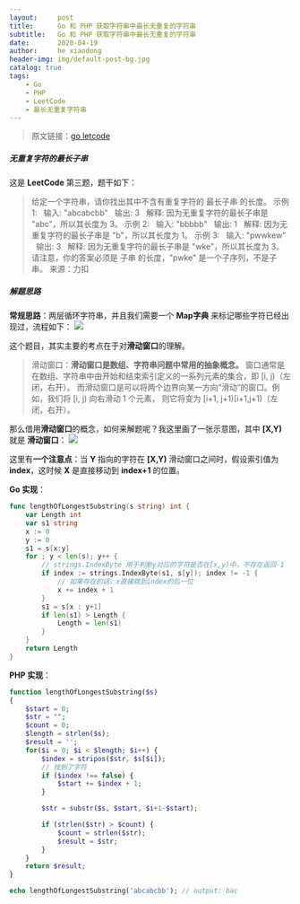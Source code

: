 ```yaml
---
layout:     post
title:      Go 和 PHP 获取字符串中最长无重复的字符串
subtitle:   Go 和 PHP 获取字符串中最长无重复的字符串
date:       2020-04-19
author:     he xiaodong
header-img: img/default-post-bg.jpg
catalog: true
tags:
    - Go
    - PHP
    - LeetCode
    - 最长无重复字符串
---
```


> 原文链接：[go letcode](https://github.com/wx-satellite/go-leetcode)

##### 无重复字符的最长子串
这是 **LeetCode** 第三题，题干如下：
> 给定一个字符串，请你找出其中不含有重复字符的 最长子串 的长度。
示例 1:
&nbsp;&nbsp;输入: "abcabcbb"
&nbsp;&nbsp;输出: 3 
&nbsp;&nbsp;解释: 因为无重复字符的最长子串是 "abc"，所以其长度为 3。
示例 2:
&nbsp;&nbsp;输入: "bbbbb"
&nbsp;&nbsp;输出: 1
&nbsp;&nbsp;解释: 因为无重复字符的最长子串是 "b"，所以其长度为 1。
示例 3:
&nbsp;&nbsp;输入: "pwwkew"
&nbsp;&nbsp;输出: 3
&nbsp;&nbsp;解释: 因为无重复字符的最长子串是 "wke"，所以其长度为 3。请注意，你的答案必须是 子串 的长度，"pwke" 是一个子序列，不是子串。
来源：力扣

##### 解题思路
**常规思路**：两层循环字符串，并且我们需要一个 **Map字典** 来标记哪些字符已经出现过，流程如下：
![](https://cdn.learnku.com/uploads/images/202004/10/21280/IOCSRU9j1k.jpg!large)

这个题目，其实主要的考点在于对**滑动窗口**的理解。
> 滑动窗口：**滑动窗口是数组、字符串问题中常用的抽象概念。**
窗口通常是在数组、字符串中由开始和结束索引定义的一系列元素的集合，即 [i, j)（左闭，右开）。
而滑动窗口是可以将两个边界向某一方向“滑动”的窗口。例如，我们将 [i, j) 向右滑动 1 个元素，
则它将变为 [i+1, j+1)[i+1,j+1)（左闭，右开）。

那么借用**滑动窗口**的概念，如何来解题呢？我这里画了一张示意图，其中 **[X,Y)** 就是 **滑动窗口**：
![](https://cdn.learnku.com/uploads/images/202004/10/21280/898heywllh.jpg!large)

这里有**一个注意点**：当 **Y** 指向的字符在 **[X,Y)** 滑动窗口之间时，假设索引值为 **index**，这时候 **X** 是直接移动到 **index+1** 的位置。


**Go 实现**：
```go
func lengthOfLongestSubstring(s string) int {
    var Length int
    var s1 string
    x := 0
    y := 0
    s1 = s[x:y]
    for ; y < len(s); y++ {
        // strings.IndexByte 用于判断y对应的字符是否在[x,y)中，不存在返回-1
        if index := strings.IndexByte(s1, s[y]); index != -1 {
            // 如果存在的话，x直接跳到index的后一位
            x += index + 1
        }
        s1 = s[x : y+1]
        if len(s1) > Length {
            Length = len(s1)
        }
    }
    return Length
}
```

**PHP 实现**：
```php
function lengthOfLongestSubstring($s)
{
    $start = 0;
    $str = "";
    $count = 0;
    $length = strlen($s);
    $result = '';
    for($i = 0; $i < $length; $i++) {
        $index = stripos($str, $s[$i]);
        // 找到了字符
        if ($index !== false) {
            $start += $index + 1;
        }

        $str = substr($s, $start, $i+1-$start);

        if (strlen($str) > $count) {
            $count = strlen($str);
            $result = $str;
        }
    }
    return $result;
}

echo lengthOfLongestSubstring('abcabcbb'); // output: bac
```
